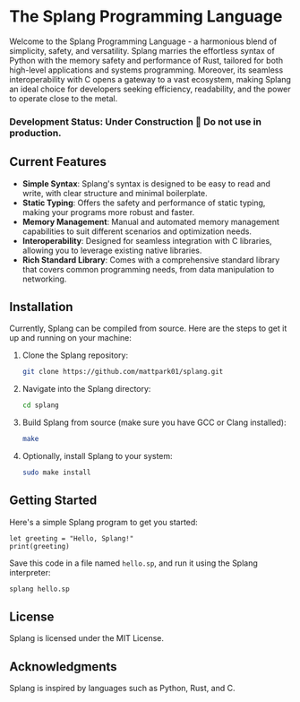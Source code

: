 # The Splang Programming Language

Welcome to the Splang Programming Language - a harmonious blend of simplicity, safety, and versatility. Splang marries the effortless syntax of Python with the memory safety and performance of Rust, tailored for both high-level applications and systems programming. Moreover, its seamless interoperability with C opens a gateway to a vast ecosystem, making Splang an ideal choice for developers seeking efficiency, readability, and the power to operate close to the metal.

### Development Status: Under Construction 🚧 Do not use in production.

## Current Features

- **Simple Syntax**: Splang's syntax is designed to be easy to read and write, with clear structure and minimal boilerplate.
- **Static Typing**: Offers the safety and performance of static typing, making your programs more robust and faster.
- **Memory Management**: Manual and automated memory management capabilities to suit different scenarios and optimization needs.
- **Interoperability**: Designed for seamless integration with C libraries, allowing you to leverage existing native libraries.
- **Rich Standard Library**: Comes with a comprehensive standard library that covers common programming needs, from data manipulation to networking.

## Installation

Currently, Splang can be compiled from source. Here are the steps to get it up and running on your machine:

1. Clone the Splang repository:

   ```bash
   git clone https://github.com/mattpark01/splang.git
   ```

2. Navigate into the Splang directory:

   ```bash
   cd splang
   ```

3. Build Splang from source (make sure you have GCC or Clang installed):

   ```bash
   make
   ```

4. Optionally, install Splang to your system:

   ```bash
   sudo make install
   ```

## Getting Started

Here's a simple Splang program to get you started:

```splang
let greeting = "Hello, Splang!"
print(greeting)
```

Save this code in a file named `hello.sp`, and run it using the Splang interpreter:

```bash
splang hello.sp
```

## License

Splang is licensed under the MIT License.

## Acknowledgments

Splang is inspired by languages such as Python, Rust, and C.
